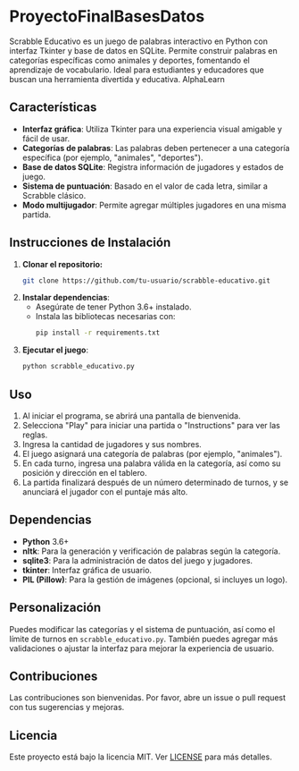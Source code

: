 # ProyectoFinalBasesDatos
Scrabble Educativo es un juego de palabras interactivo en Python con interfaz Tkinter y base de datos en SQLite. Permite construir palabras en categorías específicas como animales y deportes, fomentando el aprendizaje de vocabulario. Ideal para estudiantes y educadores que buscan una herramienta divertida y educativa.
AlphaLearn
## Características

- **Interfaz gráfica**: Utiliza Tkinter para una experiencia visual amigable y fácil de usar.
- **Categorías de palabras**: Las palabras deben pertenecer a una categoría específica (por ejemplo, "animales", "deportes").
- **Base de datos SQLite**: Registra información de jugadores y estados de juego.
- **Sistema de puntuación**: Basado en el valor de cada letra, similar a Scrabble clásico.
- **Modo multijugador**: Permite agregar múltiples jugadores en una misma partida.

## Instrucciones de Instalación

1. **Clonar el repositorio:**
    ```bash
    git clone https://github.com/tu-usuario/scrabble-educativo.git
    ```
2. **Instalar dependencias**:
    - Asegúrate de tener Python 3.6+ instalado.
    - Instala las bibliotecas necesarias con:
      ```bash
      pip install -r requirements.txt
      ```
3. **Ejecutar el juego**:
    ```bash
    python scrabble_educativo.py
    ```
## Uso

1. Al iniciar el programa, se abrirá una pantalla de bienvenida.
2. Selecciona "Play" para iniciar una partida o "Instructions" para ver las reglas.
3. Ingresa la cantidad de jugadores y sus nombres.
4. El juego asignará una categoría de palabras (por ejemplo, "animales").
5. En cada turno, ingresa una palabra válida en la categoría, así como su posición y dirección en el tablero.
6. La partida finalizará después de un número determinado de turnos, y se anunciará el jugador con el puntaje más alto.

## Dependencias

- **Python** 3.6+
- **nltk**: Para la generación y verificación de palabras según la categoría.
- **sqlite3**: Para la administración de datos del juego y jugadores.
- **tkinter**: Interfaz gráfica de usuario.
- **PIL (Pillow)**: Para la gestión de imágenes (opcional, si incluyes un logo).

## Personalización

Puedes modificar las categorías y el sistema de puntuación, así como el límite de turnos en `scrabble_educativo.py`. También puedes agregar más validaciones o ajustar la interfaz para mejorar la experiencia de usuario.

## Contribuciones

Las contribuciones son bienvenidas. Por favor, abre un issue o pull request con tus sugerencias y mejoras.

## Licencia

Este proyecto está bajo la licencia MIT. Ver [LICENSE](LICENSE) para más detalles.
